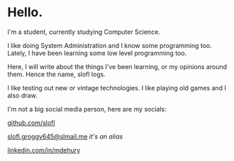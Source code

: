 # Hello.

I'm a student, currently studying Computer Science. 

I like doing System Administration and I know some programming too. Lately, I have been learning some low level programming too.

Here, I will write about the things I've been learning, or my opinions around them. Hence the name, slofl logs.

I like testing out new or vintage technologies. I like playing old games and I also draw.

I'm not a big social media person, here are my socials:

[github.com/slofl](https://github.com/slofl)

[slofl.groggy645@slmail.me](mailto:slofl.groggy645@slmail.me) *it's an alias*

[linkedin.com/in/mdehury](https://linkedin.com/in/mdehury)